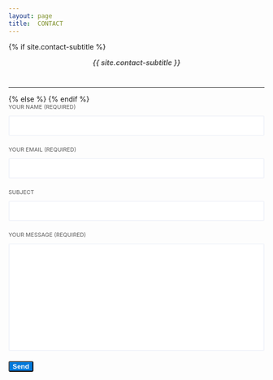 ```yaml
---
layout: page
title:  CONTACT
---
```




<style>

  /* main.css에서 적용 안되서 따로 적용 */


  .contact-subtitle {
    max-width: 600px;
    margin: 0 auto 40px;
    text-align: center;
    color: #5b5b5b;
  }

  .gform {
    width: 750px;
    max-width: 100%;
    margin: 0 auto;
  }

  .gform .gform-group {
    margin-bottom: 20px;
  }

  .gform .gform-group:last-child {
    margin: 40px 0 0;
  }

  .gform .gform-group label {
    display: block;
    margin-bottom: 10px;
    font-size: 11px;
    text-transform: uppercase;
    color: #5b5b5b;
  }

  .gform .gform-group .form-input {
    height: 40px;
  }

  .gform .gform-group .form-input,
  .gform .gform-group .form-textarea {
    width: 100%;
    padding: 8px 10px;
    font-size: 14px;
    border: 2px solid #f2f4fa;
    -webkit-border-radius: 3px;
    border-radius: 3px;
    outline: none;
    resize: none;
    color: #5b5b5b;
    -webkit-transition: all .25s ease;
    -o-transition: all .25s ease;
    transition: all .25s ease;
  }

  .gform .gform-group .form-input:focus,
  .gform .gform-group .form-textarea:focus {
    border: 2px solid rgba(0, 120, 217, 0.3);
  }

  .gform .gform-group .form-btn {
    font-weight: 700;
    background-color: #0078d9;
    color: #ffffff;
    -webkit-border-radius: 3px;
    border-radius: 3px;
  }

  .gform .gform-group .form-btn:hover {
    background-color: #004e8d;
  }

</style>



<!-- _config_yml이랑 관련 O-->
{% if site.contact-subtitle %}
<h5 class="contact-subtitle">{{ site.contact-subtitle }}</h5>
<hr>
{% else %}
{% endif %}
<form method="POST" data-email = "volu7070@gmail.com" class="gform"
      action="https://script.google.com/macros/s/AKfycbwx_wGOd2AI2t5Tht1oqzbofkyKB8SBs5pTHXfn2HJqN53ToEE/exec">
  <div class="gform-group">
    <label for="form-name">Your Name (Required)</label>
    <input class="form-input" type="text" name="name" id="form-name" required>
  </div>
  <div class="gform-group">
    <label for="form-email">Your Email (Required)</label>
    <input class="form-input" type="email" name="_replyto" id="form-email" required>
  </div>
  <div class="gform-group">
    <label for="form-subject">Subject</label>
    <input class="form-input" type="text" name="subject" id="form-subject">
  </div>
  <div class="gform-group">
    <label for="form-text">Your Message (Required)</label>
    <textarea class="form-textarea" name="text" rows="12" id="form-text" required></textarea>
  </div>

  <div class="gform-group">
    <button type="submit" class="form-btn btn btn-big">Send</button>
  </div>

  <!-- ** ajax이용해 양식 제출 : json 형식으로 출력 x-->
  <script data-cfasync="false" type="text/javascript"
          src="https://cdn.rawgit.com/dwyl/html-form-send-email-via-google-script-without-server/master/form-submission-handler.js"></script>

  <!-- ** 폼 send 후 감사메세지 출력 , 새로고침 없음 : form 태그에 type="submit" 없어야함(버튼으로 따로 생성은 ok)-->
  <div style="display:none" class="thankyou_message" >
    <!-- You can customize the thankyou message by editing the code below -->
    <h2><em>Thanks</em> for contacting us! We will get back to you soon!</h2>
  </div>
</form> <!-- /.form -->



